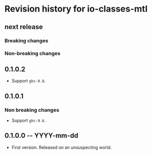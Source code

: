 # Revision history for io-classes-mtl

## next release

### Breaking changes

### Non-breaking changes

## 0.1.0.2

* Support `ghc-9.8`.

## 0.1.0.1

### Non breaking changes

* Support `ghc-9.6`.

## 0.1.0.0 -- YYYY-mm-dd

* First version. Released on an unsuspecting world.
